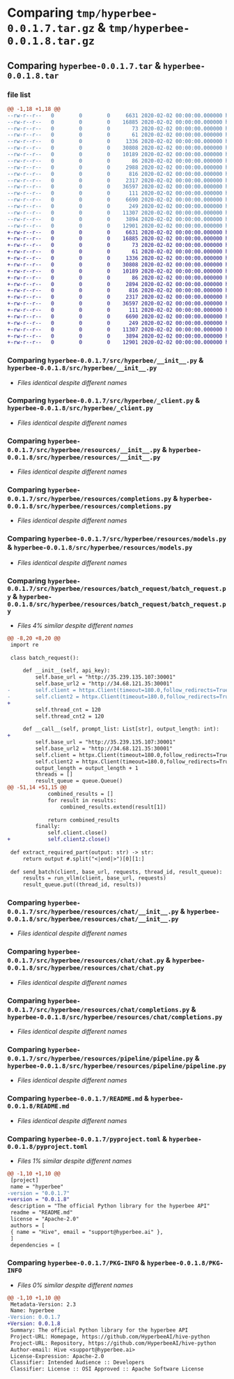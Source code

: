 # Comparing `tmp/hyperbee-0.0.1.7.tar.gz` & `tmp/hyperbee-0.0.1.8.tar.gz`

## Comparing `hyperbee-0.0.1.7.tar` & `hyperbee-0.0.1.8.tar`

### file list

```diff
@@ -1,18 +1,18 @@
--rw-r--r--   0        0        0     6631 2020-02-02 00:00:00.000000 hyperbee-0.0.1.7/src/hyperbee/__init__.py
--rw-r--r--   0        0        0    16885 2020-02-02 00:00:00.000000 hyperbee-0.0.1.7/src/hyperbee/_client.py
--rw-r--r--   0        0        0       73 2020-02-02 00:00:00.000000 hyperbee-0.0.1.7/src/hyperbee/_version.py
--rw-r--r--   0        0        0       61 2020-02-02 00:00:00.000000 hyperbee-0.0.1.7/src/hyperbee/version.py
--rw-r--r--   0        0        0     1336 2020-02-02 00:00:00.000000 hyperbee-0.0.1.7/src/hyperbee/resources/__init__.py
--rw-r--r--   0        0        0    30808 2020-02-02 00:00:00.000000 hyperbee-0.0.1.7/src/hyperbee/resources/completions.py
--rw-r--r--   0        0        0    10189 2020-02-02 00:00:00.000000 hyperbee-0.0.1.7/src/hyperbee/resources/models.py
--rw-r--r--   0        0        0       86 2020-02-02 00:00:00.000000 hyperbee-0.0.1.7/src/hyperbee/resources/batch_request/__init__.py
--rw-r--r--   0        0        0     2988 2020-02-02 00:00:00.000000 hyperbee-0.0.1.7/src/hyperbee/resources/batch_request/batch_request.py
--rw-r--r--   0        0        0      816 2020-02-02 00:00:00.000000 hyperbee-0.0.1.7/src/hyperbee/resources/chat/__init__.py
--rw-r--r--   0        0        0     2317 2020-02-02 00:00:00.000000 hyperbee-0.0.1.7/src/hyperbee/resources/chat/chat.py
--rw-r--r--   0        0        0    36597 2020-02-02 00:00:00.000000 hyperbee-0.0.1.7/src/hyperbee/resources/chat/completions.py
--rw-r--r--   0        0        0      111 2020-02-02 00:00:00.000000 hyperbee-0.0.1.7/src/hyperbee/resources/pipeline/__init__.py
--rw-r--r--   0        0        0     6690 2020-02-02 00:00:00.000000 hyperbee-0.0.1.7/src/hyperbee/resources/pipeline/pipeline.py
--rw-r--r--   0        0        0      249 2020-02-02 00:00:00.000000 hyperbee-0.0.1.7/.gitignore
--rw-r--r--   0        0        0    11307 2020-02-02 00:00:00.000000 hyperbee-0.0.1.7/README.md
--rw-r--r--   0        0        0     3894 2020-02-02 00:00:00.000000 hyperbee-0.0.1.7/pyproject.toml
--rw-r--r--   0        0        0    12901 2020-02-02 00:00:00.000000 hyperbee-0.0.1.7/PKG-INFO
+-rw-r--r--   0        0        0     6631 2020-02-02 00:00:00.000000 hyperbee-0.0.1.8/src/hyperbee/__init__.py
+-rw-r--r--   0        0        0    16885 2020-02-02 00:00:00.000000 hyperbee-0.0.1.8/src/hyperbee/_client.py
+-rw-r--r--   0        0        0       73 2020-02-02 00:00:00.000000 hyperbee-0.0.1.8/src/hyperbee/_version.py
+-rw-r--r--   0        0        0       61 2020-02-02 00:00:00.000000 hyperbee-0.0.1.8/src/hyperbee/version.py
+-rw-r--r--   0        0        0     1336 2020-02-02 00:00:00.000000 hyperbee-0.0.1.8/src/hyperbee/resources/__init__.py
+-rw-r--r--   0        0        0    30808 2020-02-02 00:00:00.000000 hyperbee-0.0.1.8/src/hyperbee/resources/completions.py
+-rw-r--r--   0        0        0    10189 2020-02-02 00:00:00.000000 hyperbee-0.0.1.8/src/hyperbee/resources/models.py
+-rw-r--r--   0        0        0       86 2020-02-02 00:00:00.000000 hyperbee-0.0.1.8/src/hyperbee/resources/batch_request/__init__.py
+-rw-r--r--   0        0        0     2894 2020-02-02 00:00:00.000000 hyperbee-0.0.1.8/src/hyperbee/resources/batch_request/batch_request.py
+-rw-r--r--   0        0        0      816 2020-02-02 00:00:00.000000 hyperbee-0.0.1.8/src/hyperbee/resources/chat/__init__.py
+-rw-r--r--   0        0        0     2317 2020-02-02 00:00:00.000000 hyperbee-0.0.1.8/src/hyperbee/resources/chat/chat.py
+-rw-r--r--   0        0        0    36597 2020-02-02 00:00:00.000000 hyperbee-0.0.1.8/src/hyperbee/resources/chat/completions.py
+-rw-r--r--   0        0        0      111 2020-02-02 00:00:00.000000 hyperbee-0.0.1.8/src/hyperbee/resources/pipeline/__init__.py
+-rw-r--r--   0        0        0     6690 2020-02-02 00:00:00.000000 hyperbee-0.0.1.8/src/hyperbee/resources/pipeline/pipeline.py
+-rw-r--r--   0        0        0      249 2020-02-02 00:00:00.000000 hyperbee-0.0.1.8/.gitignore
+-rw-r--r--   0        0        0    11307 2020-02-02 00:00:00.000000 hyperbee-0.0.1.8/README.md
+-rw-r--r--   0        0        0     3894 2020-02-02 00:00:00.000000 hyperbee-0.0.1.8/pyproject.toml
+-rw-r--r--   0        0        0    12901 2020-02-02 00:00:00.000000 hyperbee-0.0.1.8/PKG-INFO
```

### Comparing `hyperbee-0.0.1.7/src/hyperbee/__init__.py` & `hyperbee-0.0.1.8/src/hyperbee/__init__.py`

 * *Files identical despite different names*

### Comparing `hyperbee-0.0.1.7/src/hyperbee/_client.py` & `hyperbee-0.0.1.8/src/hyperbee/_client.py`

 * *Files identical despite different names*

### Comparing `hyperbee-0.0.1.7/src/hyperbee/resources/__init__.py` & `hyperbee-0.0.1.8/src/hyperbee/resources/__init__.py`

 * *Files identical despite different names*

### Comparing `hyperbee-0.0.1.7/src/hyperbee/resources/completions.py` & `hyperbee-0.0.1.8/src/hyperbee/resources/completions.py`

 * *Files identical despite different names*

### Comparing `hyperbee-0.0.1.7/src/hyperbee/resources/models.py` & `hyperbee-0.0.1.8/src/hyperbee/resources/models.py`

 * *Files identical despite different names*

### Comparing `hyperbee-0.0.1.7/src/hyperbee/resources/batch_request/batch_request.py` & `hyperbee-0.0.1.8/src/hyperbee/resources/batch_request/batch_request.py`

 * *Files 4% similar despite different names*

```diff
@@ -8,20 +8,20 @@
 import re
 
 class batch_request():
     
     def __init__(self, api_key):
         self.base_url = "http://35.239.135.107:30001"
         self.base_url2 = "http://34.68.121.35:30001"
-        self.client = httpx.Client(timeout=180.0,follow_redirects=True)
-        self.client2 = httpx.Client(timeout=180.0,follow_redirects=True)
+        
         self.thread_cnt = 120
         self.thread_cnt2 = 120
 
     def __call__(self, prompt_list: List[str], output_length: int):
+        
         self.base_url = "http://35.239.135.107:30001"
         self.base_url2 = "http://34.68.121.35:30001"
         self.client = httpx.Client(timeout=180.0,follow_redirects=True)
         self.client2 = httpx.Client(timeout=180.0,follow_redirects=True)
         output_length = output_length + 1
         threads = []
         result_queue = queue.Queue()
@@ -51,14 +51,15 @@
             combined_results = []
             for result in results:
                 combined_results.extend(result[1])
                 
             return combined_results
         finally:
             self.client.close()
+            self.client2.close()
 
 def extract_required_part(output: str) -> str:
     return output #.split("<|end|>")[0][1:]
 
 def send_batch(client, base_url, requests, thread_id, result_queue):
     results = run_vllm(client, base_url, requests)
     result_queue.put((thread_id, results))
```

### Comparing `hyperbee-0.0.1.7/src/hyperbee/resources/chat/__init__.py` & `hyperbee-0.0.1.8/src/hyperbee/resources/chat/__init__.py`

 * *Files identical despite different names*

### Comparing `hyperbee-0.0.1.7/src/hyperbee/resources/chat/chat.py` & `hyperbee-0.0.1.8/src/hyperbee/resources/chat/chat.py`

 * *Files identical despite different names*

### Comparing `hyperbee-0.0.1.7/src/hyperbee/resources/chat/completions.py` & `hyperbee-0.0.1.8/src/hyperbee/resources/chat/completions.py`

 * *Files identical despite different names*

### Comparing `hyperbee-0.0.1.7/src/hyperbee/resources/pipeline/pipeline.py` & `hyperbee-0.0.1.8/src/hyperbee/resources/pipeline/pipeline.py`

 * *Files identical despite different names*

### Comparing `hyperbee-0.0.1.7/README.md` & `hyperbee-0.0.1.8/README.md`

 * *Files identical despite different names*

### Comparing `hyperbee-0.0.1.7/pyproject.toml` & `hyperbee-0.0.1.8/pyproject.toml`

 * *Files 1% similar despite different names*

```diff
@@ -1,10 +1,10 @@
 [project]
 name = "hyperbee"
-version = "0.0.1.7"
+version = "0.0.1.8"
 description = "The official Python library for the hyperbee API"
 readme = "README.md"
 license = "Apache-2.0"
 authors = [
 { name = "Hive", email = "support@hyperbee.ai" },
 ]
 dependencies = [
```

### Comparing `hyperbee-0.0.1.7/PKG-INFO` & `hyperbee-0.0.1.8/PKG-INFO`

 * *Files 0% similar despite different names*

```diff
@@ -1,10 +1,10 @@
 Metadata-Version: 2.3
 Name: hyperbee
-Version: 0.0.1.7
+Version: 0.0.1.8
 Summary: The official Python library for the hyperbee API
 Project-URL: Homepage, https://github.com/HyperbeeAI/hive-python
 Project-URL: Repository, https://github.com/HyperbeeAI/hive-python
 Author-email: Hive <support@hyperbee.ai>
 License-Expression: Apache-2.0
 Classifier: Intended Audience :: Developers
 Classifier: License :: OSI Approved :: Apache Software License
```

